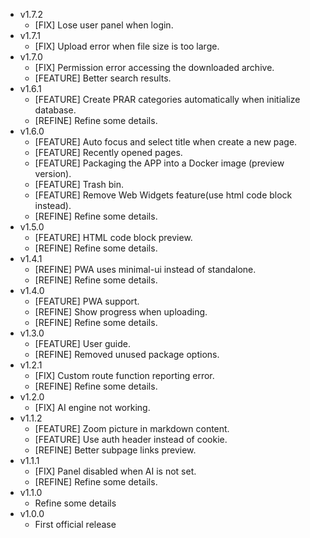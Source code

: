 - v1.7.2
  - [FIX] Lose user panel when login.
- v1.7.1
  - [FIX] Upload error when file size is too large.
- v1.7.0
  - [FIX] Permission error accessing the downloaded archive.
  - [FEATURE] Better search results.
- v1.6.1
  - [FEATURE] Create PRAR categories automatically when initialize database.
  - [REFINE] Refine some details.
- v1.6.0
  - [FEATURE] Auto focus and select title when create a new page.
  - [FEATURE] Recently opened pages.
  - [FEATURE] Packaging the APP into a Docker image (preview version).
  - [FEATURE] Trash bin.
  - [FEATURE] Remove Web Widgets feature(use html code block instead).
  - [REFINE] Refine some details.
- v1.5.0
  - [FEATURE] HTML code block preview.
  - [REFINE] Refine some details.
- v1.4.1
  - [REFINE] PWA uses minimal-ui instead of standalone.
  - [REFINE] Refine some details.
- v1.4.0
  - [FEATURE] PWA support.
  - [REFINE] Show progress when uploading.
  - [REFINE] Refine some details.
- v1.3.0
  - [FEATURE] User guide.
  - [REFINE] Removed unused package options.
- v1.2.1
  - [FIX] Custom route function reporting error.
  - [REFINE] Refine some details.
- v1.2.0
  - [FIX] AI engine not working.
- v1.1.2
  - [FEATURE] Zoom picture in markdown content.
  - [FEATURE] Use auth header instead of cookie.
  - [REFINE] Better subpage links preview.
- v1.1.1
  - [FIX] Panel disabled when AI is not set.
  - [REFINE] Refine some details.
- v1.1.0
  - Refine some details
- v1.0.0
  - First official release

